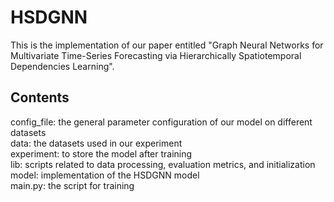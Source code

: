 # HSDGNN
This is the implementation of our paper entitled "Graph Neural Networks for Multivariate Time-Series Forecasting via Hierarchically Spatiotemporal Dependencies Learning".
## Contents
config_file: the general parameter configuration of our model on different datasets <br>
data: the datasets used in our experiment <br>
experiment: to store the model after training <br>
lib: scripts related to data processing, evaluation metrics, and initialization <br>
model: implementation of the HSDGNN model <br>
main.py: the script for training <br>
 
